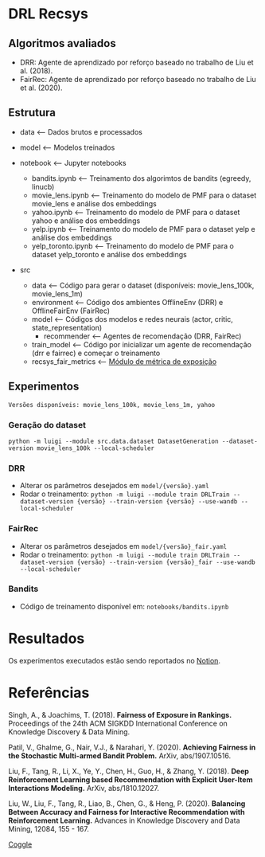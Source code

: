 # DRL Recsys

## Algoritmos avaliados
- DRR: Agente de aprendizado por reforço baseado no trabalho de Liu et al. (2018).
- FairRec: Agente de aprendizado por reforço baseado no trabalho de Liu et al. (2020).

## Estrutura

- data                      <-- Dados brutos e processados
- model                     <-- Modelos treinados
- notebook                  <-- Jupyter notebooks
    - bandits.ipynb         <-- Treinamento dos algorimtos de bandits (egreedy, linucb)
    - movie_lens.ipynb    <-- Treinamento do modelo de PMF para o dataset movie_lens e análise dos embeddings
    - yahoo.ipynb    <-- Treinamento do modelo de PMF para o dataset yahoo e análise dos embeddings
    - yelp.ipynb    <-- Treinamento do modelo de PMF para o dataset yelp e análise dos embeddings
    - yelp_toronto.ipynb    <-- Treinamento do modelo de PMF para o dataset yelp_toronto e análise dos embeddings
    
- src
    - data                  <-- Código para gerar o dataset (disponíveis: movie_lens_100k, movie_lens_1m)
    - environment           <-- Código dos ambientes OfflineEnv (DRR) e OfflineFairEnv (FairRec)
    - model                 <-- Códigos dos modelos e redes neurais (actor, critic, state_representation)
        - recommender       <-- Agentes de recomendação (DRR, FairRec)
    - train_model           <-- Código por inicializar um agente de recomendação (drr e fairrec) e começar o treinamento
    - recsys_fair_metrics   <-- [Módulo de métrica de exposição](https://github.com/marlesson/recsys-fair-metrics)

## Experimentos
    Versões disponíveis: movie_lens_100k, movie_lens_1m, yahoo

### Geração do dataset
`python -m luigi --module src.data.dataset DatasetGeneration --dataset-version movie_lens_100k --local-scheduler`

### DRR
- Alterar os parâmetros desejados em `model/{versão}.yaml`
- Rodar o treinamento:
    `python -m luigi --module train DRLTrain --dataset-version {versão} --train-version {versão} --use-wandb --local-scheduler`

### FairRec
- Alterar os parâmetros desejados em `model/{versão}_fair.yaml`
- Rodar o treinamento:
    `python -m luigi --module train DRLTrain --dataset-version {versão} --train-version {versão}_fair --use-wandb  --local-scheduler`

### Bandits
- Código de treinamento disponível em: `notebooks/bandits.ipynb`

# Resultados

Os experimentos executados estão sendo reportados no [Notion](https://luanagbmartins.notion.site/Justi-a-de-exposi-o-em-Marketplace-2-0-6a48a996c2f64da5bd47840e4e00e803).

# Referências

Singh, A., & Joachims, T. (2018). **Fairness of Exposure in Rankings.** Proceedings of the 24th ACM SIGKDD International Conference on Knowledge Discovery & Data Mining.

Patil, V., Ghalme, G., Nair, V.J., & Narahari, Y. (2020). **Achieving Fairness in the Stochastic Multi-armed Bandit Problem.** ArXiv, abs/1907.10516.

Liu, F., Tang, R., Li, X., Ye, Y., Chen, H., Guo, H., & Zhang, Y. (2018). **Deep Reinforcement Learning based Recommendation with Explicit User-Item Interactions Modeling.** ArXiv, abs/1810.12027.

Liu, W., Liu, F., Tang, R., Liao, B., Chen, G., & Heng, P. (2020). **Balancing Between Accuracy and Fairness for Interactive Recommendation with Reinforcement Learning.** Advances in Knowledge Discovery and Data Mining, 12084, 155 - 167.

[Coggle](https://coggle.it/diagram/YVRpbgDOVWelsxPQ/t/fairness)
